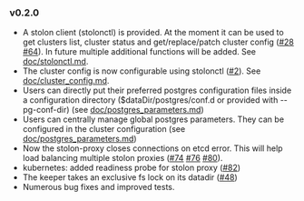 
### v0.2.0

* A stolon client (stolonctl) is provided. At the moment it can be used to get clusters list, cluster status and get/replace/patch cluster config ([#28](https://github.com/sorintlab/stolon/pull/28) [#64](https://github.com/sorintlab/stolon/pull/64)). In future multiple additional functions will be added. See [doc/stolonctl.md](doc/stolonctl.md).
* The cluster config is now configurable using stolonctl ([#2](https://github.com/sorintlab/stolon/pull/2)). See [doc/cluster_config.md](doc/cluster_config.md).
* Users can directly put their preferred postgres configuration files inside a configuration directory ($dataDir/postgres/conf.d or provided with --pg-conf-dir) (see [doc/postgres_parameters.md](doc/postgres_parameters.md))
* Users can centrally manage global postgres parameters. They can be configured in the cluster configuration (see [doc/postgres_parameters.md](doc/postgres_parameters.md))
* Now the stolon-proxy closes connections on etcd error. This will help load balancing multiple stolon proxies ([#74](https://github.com/sorintlab/stolon/pull/74) [#76](https://github.com/sorintlab/stolon/pull/76) [#80](https://github.com/sorintlab/stolon/pull/80)).
* kubernetes: added readiness probe for stolon proxy ([#82](https://github.com/sorintlab/stolon/pull/82))
* The keeper takes an exclusive fs lock on its datadir ([#48](https://github.com/sorintlab/stolon/pull/48))
* Numerous bug fixes and improved tests.

